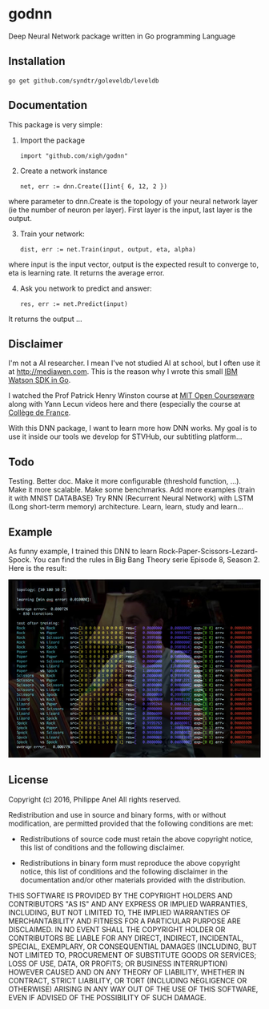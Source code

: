 # godnn
Deep Neural Network package written in Go programming Language

Installation
-----------

	go get github.com/syndtr/goleveldb/leveldb
	
Documentation
-----------

This package is very simple:

1. Import the package

       import "github.com/xigh/godnn"

2. Create a network instance

       net, err := dnn.Create([]int{ 6, 12, 2 })

where parameter to dnn.Create is the topology of your neural network layer (ie the number of neuron per layer). First layer is the input, last layer is the output.

3. Train your network:

       dist, err := net.Train(input, output, eta, alpha)

where input is the input vector, output is the expected result to converge to, eta is learning rate. It returns the average error.

4. Ask you network to predict and answer:

       res, err := net.Predict(input)

It returns the output ...

Disclaimer
-----------

I'm not a AI researcher. I mean I've not studied AI at school, but I often use it at <http://mediawen.com>. This is the reason why I wrote this small [IBM Watson SDK in Go](https://github.com/Mediawen/watson-go-sdk).

I watched the Prof Patrick Henry Winston course at [MIT Open Courseware](http://ocw.mit.edu/courses/electrical-engineering-and-computer-science/6-034-artificial-intelligence-fall-2010/index.htm) along with Yann Lecun videos here and there (especially the course at [Collège de France](http://www.college-de-france.fr/site/yann-lecun/course-2016-02-12-14h30.htm).

With this DNN package, I want to learn more how DNN works. My goal is to use it inside our tools we develop for STVHub, our subtitling platform...

Todo
-----------

Testing.
Better doc.
Make it more configurable (threshold function, ...).
Make it more scalable.
Make some benchmarks.
Add more examples (train it with MNIST DATABASE)
Try RNN (Recurrent Neural Network) with LSTM (Long short-term memory) architecture.
Learn, learn, study and learn...

Example
-----------

As funny example, I trained this DNN to learn Rock-Paper-Scissors-Lezard-Spock. You can find the rules in Big Bang Theory serie Episode 8, Season 2. Here is the result:

![My image](img/rpsls3.jpg)

License
-----------

Copyright (c) 2016, Philippe Anel
All rights reserved.

Redistribution and use in source and binary forms, with or without
modification, are permitted provided that the following conditions are met:

* Redistributions of source code must retain the above copyright notice, this
  list of conditions and the following disclaimer.

* Redistributions in binary form must reproduce the above copyright notice,
  this list of conditions and the following disclaimer in the documentation
  and/or other materials provided with the distribution.

THIS SOFTWARE IS PROVIDED BY THE COPYRIGHT HOLDERS AND CONTRIBUTORS "AS IS"
AND ANY EXPRESS OR IMPLIED WARRANTIES, INCLUDING, BUT NOT LIMITED TO, THE
IMPLIED WARRANTIES OF MERCHANTABILITY AND FITNESS FOR A PARTICULAR PURPOSE ARE
DISCLAIMED. IN NO EVENT SHALL THE COPYRIGHT HOLDER OR CONTRIBUTORS BE LIABLE
FOR ANY DIRECT, INDIRECT, INCIDENTAL, SPECIAL, EXEMPLARY, OR CONSEQUENTIAL
DAMAGES (INCLUDING, BUT NOT LIMITED TO, PROCUREMENT OF SUBSTITUTE GOODS OR
SERVICES; LOSS OF USE, DATA, OR PROFITS; OR BUSINESS INTERRUPTION) HOWEVER
CAUSED AND ON ANY THEORY OF LIABILITY, WHETHER IN CONTRACT, STRICT LIABILITY,
OR TORT (INCLUDING NEGLIGENCE OR OTHERWISE) ARISING IN ANY WAY OUT OF THE USE
OF THIS SOFTWARE, EVEN IF ADVISED OF THE POSSIBILITY OF SUCH DAMAGE.
